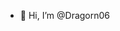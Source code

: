 - 👋 Hi, I’m @Dragorn06

<!---
Dragorn06/Dragorn06 is a ✨ special ✨ repository because its `README.md` (this file) appears on your GitHub profile.
You can click the Preview link to take a look at your changes.
--->
